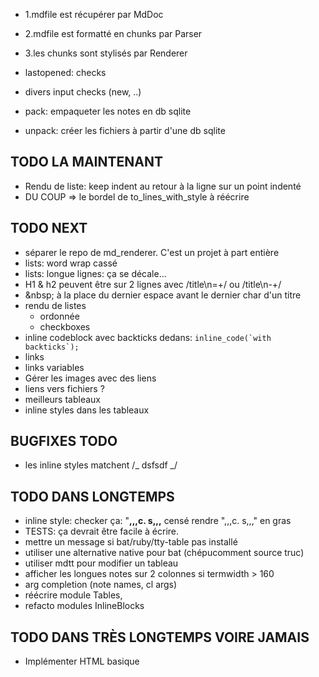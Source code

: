 - 1.mdfile est récupérer par MdDoc
- 2.mdfile est formatté en chunks par Parser
- 3.les chunks sont stylisés par Renderer

- lastopened: checks
- divers input checks (new, ..)

- pack: empaqueter les notes en db sqlite
- unpack: créer les fichiers à partir d'une db sqlite

## TODO LA MAINTENANT

- Rendu de liste: keep indent au retour à la ligne sur un point indenté
- DU COUP => le bordel de to_lines_with_style à réécrire

## TODO NEXT

- séparer le repo de md_renderer. C'est un projet à part entière
- lists: word wrap cassé
- lists: longue lignes: ça se décale...
- H1 & h2 peuvent être sur 2 lignes avec /title\n=+/ ou /title\n-+/
- \&nbsp; à la place du dernier espace avant le dernier char d'un titre
- rendu de listes
  - ordonnée
  - checkboxes
- inline codeblock avec backticks dedans: ``inline_code(`with backticks`);``
- links
- links variables
- Gérer les images avec des liens
- liens vers fichiers ?
- meilleurs tableaux
- inline styles dans les tableaux

## BUGFIXES TODO

- les inline styles matchent /_ dsfsdf _/

## TODO DANS LONGTEMPS

- inline style: checker ça: "**,,,**c. s**,,,** censé rendre ",,,c. s,,," en gras
- TESTS: ça devrait être facile à écrire.
- mettre un message si bat/ruby/tty-table pas installé
- utiliser une alternative native pour bat (chépucomment source truc)
- utiliser mdtt pour modifier un tableau
- afficher les longues notes sur 2 colonnes si termwidth > 160
- arg completion (note names, cl args)
- réécrire module Tables,
- refacto modules InlineBlocks

## TODO DANS TRÈS LONGTEMPS VOIRE JAMAIS

- Implémenter HTML basique
